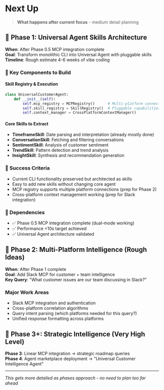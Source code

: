 # Next Up

> **What happens after current focus** - medium detail planning

## 🎯 Phase 1: Universal Agent Skills Architecture

**When**: After Phase 0.5 MCP integration complete  
**Goal**: Transform monolithic CLI into Universal Agent with pluggable skills  
**Timeline**: Rough estimate 4-6 weeks of vibe coding

### 🧩 Key Components to Build

#### Skill Registry & Execution
```python
class UniversalCustomerAgent:
    def __init__(self):
        self.mcp_registry = MCPRegistry()      # Multi-platform connections
        self.skill_registry = SkillRegistry()  # Pluggable capabilities
        self.context_manager = CrossPlatformContextManager()
```

#### Core Skills to Extract
- **TimeframeSkill**: Date parsing and interpretation (already mostly done)
- **ConversationSkill**: Fetching and filtering conversations
- **SentimentSkill**: Analysis of customer sentiment 
- **TrendSkill**: Pattern detection and trend analysis
- **InsightSkill**: Synthesis and recommendation generation

### 🎯 Success Criteria
- Current CLI functionality preserved but architected as skills
- Easy to add new skills without changing core agent
- MCP registry supports multiple platform connections (prep for Phase 2)
- Cross-platform context management working (prep for Slack integration)

### 🔗 Dependencies
- ✅ Phase 0.5 MCP integration complete (dual-mode working)
- ✅ Performance <10s target achieved
- ✅ Universal Agent architecture validated

## 🔮 Phase 2: Multi-Platform Intelligence (Rough Ideas)

**When**: After Phase 1 complete  
**Goal**: Add Slack MCP for customer + team intelligence  
**Key Query**: "What customer issues are our team discussing in Slack?"

### Major Work Areas
- Slack MCP integration and authentication
- Cross-platform correlation algorithms  
- Query intent parsing (which platforms needed for this query?)
- Unified response formatting across platforms

## 🔮 Phase 3+: Strategic Intelligence (Very High Level)

**Phase 3**: Linear MCP integration → strategic roadmap queries  
**Phase 4**: Agent marketplace deployment → "Universal Customer Intelligence Agent"

---

*This gets more detailed as phases approach - no need to plan too far ahead*
